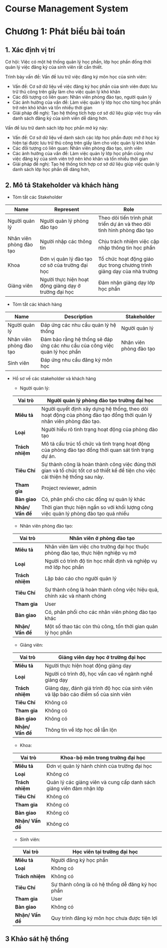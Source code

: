 # Course Management System

# Chương 1: Phát biểu bài toán
## 1. Xác định vị trí
Cơ hội: Việc có một hệ thống quản lý học phần, lớp học phần đồng thời quản lý việc đăng ký của sinh viên rất cần thiết.

Trình bày vấn đề: Vấn đề lưu trữ việc đăng ký môn học của sinh viên:
- Vấn đề: Cơ sở dữ liệu về việc đăng ký học phần của sinh viên được lưu trữ thủ công trên giấy làm cho việc quản lý khó khăn
- Các đối tượng có liên quan: Nhân viên phòng đào tạo, người quản lý
- Các ảnh hưởng của vấn đề: Làm việc quản lý lớp học cho từng học phần trở nên khó khăn và tốn nhiều thời gian 
- Giải pháp đề nghị: Tạo hệ thống tích hợp cơ sở dữ liệu giúp việc truy vấn danh sách đăng ký của sinh viên dễ dàng hơn.

Vấn đề lưu trữ danh sách lớp học phần mở kỳ này:
- Vấn đề: Cơ sở dữ liệu về danh sách các lớp học phần được mở ở học kỳ hiện tại được lưu trữ thủ công trên giấy làm cho việc quản lý khó khăn
- Các đối tượng có liên quan: Nhân viên phòng đào tạo, sinh viên
- Các ảnh hưởng của vấn đề: Làm việc quản lý lớp học phần cũng như việc đăng ký của sinh viên trở nên khó khăn và tốn nhiều thời gian
- Giải pháp đề nghị: Tạo hệ thống tích hợp cơ sở dữ liệu giúp việc quản lý danh sách lớp học phần dễ dàng hơn,

## 2. Mô tả Stakeholder và khách hàng
 - Tóm tắt các Stakeholder

| Name | Represent | Role |
|------|-----------|------|
Người quản lý | Người quản lý phòng đào tạo | Theo dõi tiến trình phát triển dự án và theo dõi tình hình phòng đào tạo | 
Nhân viên phòng đào tạo | Người nhập các thông tin | Chịu trách nhiệm việc cập nhập thông tin học phần 
Khoa | Đơn vị quản lý đào tạo cơ sở của trường đại học | Tổ chức hoạt động giáo dục trong chương trình giảng dạy của nhà trường
Giảng viên | Người thực hiện hoạt động giảng dạy ở trường đại học | Đảm nhận giảng dạy lớp học phần

- Tóm tắt các khách hàng

| Name                    | Description                                                                 | Stakeholder             |
| ----------------------- | --------------------------------------------------------------------------- | ----------------------- |
| Người quản lý           | Đáp ứng các nhu cầu quản lý hệ thống                                        | Người quản lý           |
| Nhân viên phòng đào tạo | Đảm bảo rằng hệ thống sẽ đáp ứng các nhu cầu của công việc quản lý học phần | Nhân viên phòng đào tạo |
| Sinh viên               | Đáp ứng nhu cầu đăng ký môn học                                             |                         |

- Hồ sơ về các stakeholder và khách hàng
    - Người quản lý:

    | **Vai trò**      | Người quản lý phòng đào tạo trường đại học                                                                                      |
    | ---------------- | ------------------------------------------------------------------------------------------------------------------------------- |
    | **Miêu tả**      | Người quyết định xây dựng hệ thống, theo dõi hoạt động của phòng đào tạo đồng thời quản lý nhân viên phòng đào tạo.             |
    | **Loại**         | Người hiểu rõ tình trạng hoạt động của phòng đào tạo                                                                            |
    | **Trách nhiệm**  | Mô tả cấu trúc tổ chức và tình trạng hoạt động của phòng đào tạo đồng thời quan sát tình trạng dự án.                           |
    | **Tiêu Chí**     | Sự thành công là hoàn thành công việc đúng thời gian và tổ chức tốt cơ sở thiết kế để tiện cho việc cải thiện hệ thống sau này. |
    | **Tham gia**     | Project reviewer, admin                                                                                                         |
    | **Bàn giao**     | Có, phân phối cho các đồng sự quản lý khác                                                                                      |
    | **Nhận/ Vấn đề** | Thời gian thực hiện ngắn so với khối lượng công việc quản lý phòng đào tạo quá nhiều                                            |

    - Nhân viên phòng đào tạo:

    | **Vai trò**      | Nhân viên ở phòng đào tạo                                                         |
    | ---------------- | --------------------------------------------------------------------------------- |
    | **Miêu tả**      | Nhân viên làm việc cho trường đại học thuộc phòng đào tạo, thực hiện nghiệp vụ mở |
    | **Loại**         | Người có trình độ tin học nhất định và nghiệp vụ mở lớp học phần                  |
    | **Trách nhiệm**  | Lập báo cáo cho người quản lý                                                     |
    | **Tiêu Chí**     | Sự thành công là hoàn thành công việc hiệu quả, chính xác và nhanh chóng          |
    | **Tham gia**     | User                                                                              |
    | **Bàn giao**     | Có, phân phối cho các nhân viên phòng đào tạo khác                                |
    | **Nhận/ Vấn đề** | Một số thao tác còn thủ công, tốn thời gian quản lý học phần                      |

    - Giảng viên:

    | **Vai trò**      | Giảng viên dạy học ở trường đại học                                                 |
    | ---------------- | ----------------------------------------------------------------------------------- |
    | **Miêu tả**      | Người thực hiện hoạt động giảng dạy                                                 |
    | **Loại**         | Người có trình độ, học vấn cao về ngành nghề giảng dạy                              |
    | **Trách nhiệm**  | Giảng dạy, đánh giá trình độ học của sinh viên và lập báo cáo điểm số của sinh viên |
    | **Tiêu Chí**     | Không có                                                                            |
    | **Tham gia**     | Không có                                                                            |
    | **Bàn giao**     | Không có                                                                            |
    | **Nhận/ Vấn đề** | Thông tin về lớp học dễ lẫn lộn                                                     |

    - Khoa:

    | **Vai trò**      | Khoa-bộ môn trong trường đại học                                     |
    | ---------------- | -------------------------------------------------------------------- |
    | **Miêu tả**      | Đơn vị quản lý hành chính của trường đại học                         |
    | **Loại**         | Không có                                                             |
    | **Trách nhiệm**  | Quản lý các giảng viên và cung cấp danh sách giảng viên đảm nhận lớp |
    | **Tiêu Chí**     | Không có                                                             |
    | **Tham gia**     | Không có                                                             |
    | **Bàn giao**     | Không có                                                             |
    | **Nhận/ Vấn đề** | Không có                                                             |

    - Sinh viên:

    | **Vai trò**      | Học viên tại trường đại học                      |
    | ---------------- | ------------------------------------------------ |
    | **Miêu tả**      | Người đăng ký học phần                           |
    | **Loại**         | Không có                                         |
    | **Trách nhiệm**  | Không có                                         |
    | **Tiêu Chí**     | Sự thành công là có hệ thống dễ đăng ký học phần |
    | **Tham gia**     | User                                             |
    | **Bàn giao**     | Không có                                         |
    | **Nhận/ Vấn đề** | Quy trình đăng ký môn học chưa được tiện lợi     |

## 3 Khảo sát hệ thống
